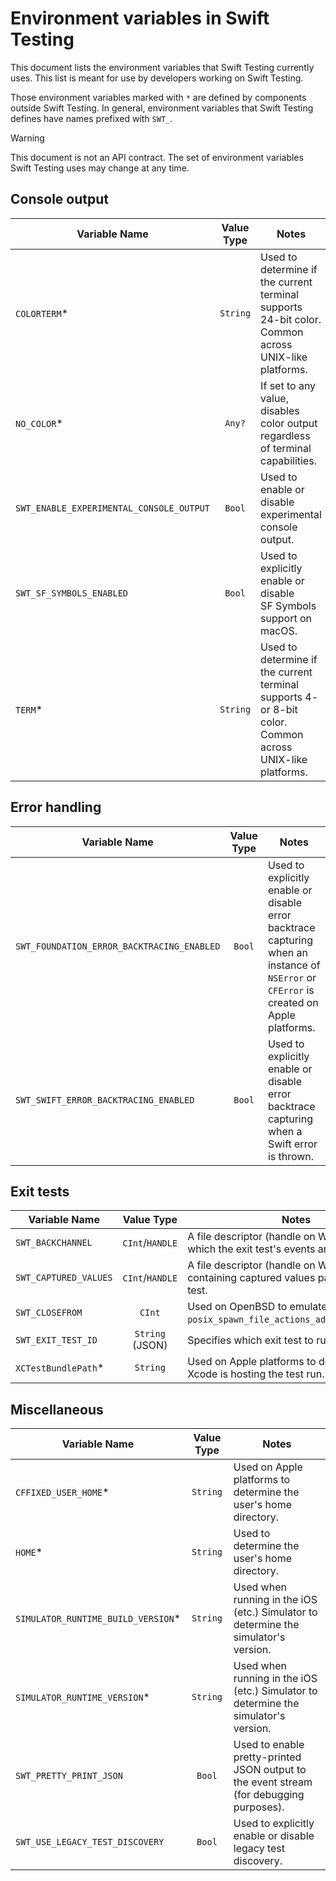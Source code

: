 <!--
This source file is part of the Swift.org open source project

Copyright (c) 2023–2025 Apple Inc. and the Swift project authors
Licensed under Apache License v2.0 with Runtime Library Exception

See https://swift.org/LICENSE.txt for license information
See https://swift.org/CONTRIBUTORS.txt for Swift project authors
-->

# Environment variables in Swift Testing

This document lists the environment variables that Swift Testing currently uses.
This list is meant for use by developers working on Swift Testing.

Those environment variables marked with `*` are defined by components outside
Swift Testing. In general, environment variables that Swift Testing defines have
names prefixed with `SWT_`.

> [!WARNING]
> This document is not an API contract. The set of environment variables Swift
> Testing uses may change at any time.

## Console output

| Variable Name | Value Type | Notes |
|-|:-:|-|
| `COLORTERM`\* | `String` | Used to determine if the current terminal supports 24-bit color. Common across UNIX-like platforms. |
| `NO_COLOR`\* | `Any?` | If set to any value, disables color output regardless of terminal capabilities. |
| `SWT_ENABLE_EXPERIMENTAL_CONSOLE_OUTPUT` | `Bool` | Used to enable or disable experimental console output. |
| `SWT_SF_SYMBOLS_ENABLED` | `Bool` | Used to explicitly enable or disable SF&nbsp;Symbols support on macOS. |
| `TERM`\* | `String` | Used to determine if the current terminal supports 4- or 8-bit color. Common across UNIX-like platforms. |

## Error handling

| Variable Name | Value Type | Notes |
|-|:-:|-|
| `SWT_FOUNDATION_ERROR_BACKTRACING_ENABLED` | `Bool` | Used to explicitly enable or disable error backtrace capturing when an instance of `NSError` or `CFError` is created on Apple platforms. |
| `SWT_SWIFT_ERROR_BACKTRACING_ENABLED` | `Bool` | Used to explicitly enable or disable error backtrace capturing when a Swift error is thrown. |

## Exit tests

| Variable Name | Value Type | Notes |
|-|:-:|-|
| `SWT_BACKCHANNEL` | `CInt`/`HANDLE` | A file descriptor (handle on Windows) to which the exit test's events are written. |
| `SWT_CAPTURED_VALUES` | `CInt`/`HANDLE` | A file descriptor (handle on Windows) containing captured values passed to the exit test. |
| `SWT_CLOSEFROM` | `CInt` | Used on OpenBSD to emulate `posix_spawn_file_actions_addclosefrom_np()`. |
| `SWT_EXIT_TEST_ID` | `String` (JSON) | Specifies which exit test to run. |
| `XCTestBundlePath`\* | `String` | Used on Apple platforms to determine if Xcode is hosting the test run. |

## Miscellaneous

| Variable Name | Value Type | Notes |
|-|:-:|-|
| `CFFIXED_USER_HOME`\* | `String` | Used on Apple platforms to determine the user's home directory. |
| `HOME`\* | `String` | Used to determine the user's home directory. |
| `SIMULATOR_RUNTIME_BUILD_VERSION`\* | `String` | Used when running in the iOS (etc.) Simulator to determine the simulator's version. |
| `SIMULATOR_RUNTIME_VERSION`\* | `String` | Used when running in the iOS (etc.) Simulator to determine the simulator's version. |
| `SWT_PRETTY_PRINT_JSON` | `Bool` | Used to enable pretty-printed JSON output to the event stream (for debugging purposes). |
| `SWT_USE_LEGACY_TEST_DISCOVERY` | `Bool` | Used to explicitly enable or disable legacy test discovery. |
